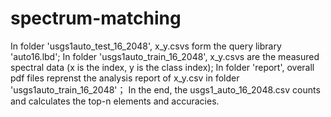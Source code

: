 # spectrum-matching
In folder 'usgs1auto_test_16_2048', x_y.csvs form the query library  'auto16.lbd'; 
In folder 'usgs1auto_train_16_2048', x_y.csvs are the measured spectral data (x is the index, y is the class index);
In folder 'report', overall pdf files reprenst the analysis report of x_y.csv in folder 'usgs1auto_train_16_2048'；
In the end, the usgs1_auto_16_2048.csv counts and calculates the top-n elements and accuracies.
